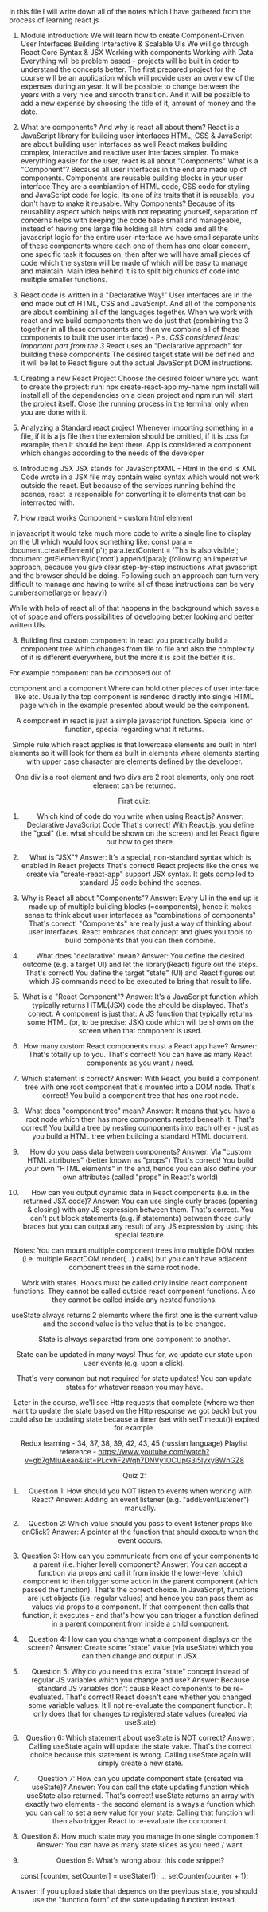 In this file I will write down all of the notes which I have gathered from the process of learning react.js

1. Module introduction:
We will learn how to create Component-Driven User Interfaces
Building Interactive & Scalable UIs
We will go through React Core Syntax & JSX
Working with components
Working with Data
Everything will be problem based - projects will be built in order to understand the concepts better.
The first prepared project for the course will be an application which will provide user an overview of the expenses during an year. It will be possible to change between the years with a very nice and smooth transition. And it will be possible to add a new expense by choosing the title of it, amount of money and the date.

2. What are components? And why is react all about them?
React is a JavaScript library for building user interfaces
HTML, CSS & JavaScript are about building user interfaces as well
React makes building complex, interactive and reactive user interfaces simpler.
To make everything easier for the user, react is all about "Components"
What is a "Component"?
Because all user interfaces in the end are made up of components.
Components are reusable building blocks in your user interface
They are a combiantion of HTML code, CSS code for styling and JavaScript code for logic.
Its one of its traits that it is reusable, you don't have to make it reusable.
Why Components?
Because of its reusability aspect which helps with not repeating yourself, separation of concerns helps with keeping the code base small and manageable, instead of having one large file holding all html code and all the javascript logic for the entire user interface we have small separate units of these components where each one of them has one clear concern, one specific task it focuses on, then after we will have small pieces of code which the system will be made of which will be easy to manage and maintain.
Main idea behind it is to split big chunks of code into multiple smaller functions.

3. React code is written in a "Declarative Way!"
User interfaces are in the end made out of HTML, CSS and JavaScript.
And all of the components are about combining all of the languages together.
When we work with react and we build components then we do just that (combining the 3 together in all these components and then we combine all of these components to built the user interface) - P.s. *CSS considered least important part from the 3*
React uses an "Declarative approach" for building these components
The desired target state will be defined and it will be let to React figure out the actual JavaScript DOM instructions.

4. Creating a new React Project
Choose the desired folder where you want to create the project:
run: npx create-react-app my-name
npm install will install all of the dependencies on a clean project and npm run will start the project itself. Close the running process in the terminal only when you are done with it.

5. Analyzing a Standard react project
Whenever importing something in a file, if it is a js file then the extension should be omitted, if it is .css for example, then it should be kept there.
App is considered a component which changes according to the needs of the developer

6. Introducing JSX
JSX stands for JavaScriptXML - Html in the end is XML
Code wrote in a JSX file may contain weird syntax which would not work outside the react.
But because of the services running behind the scenes, react is responsible for converting it to elements that can be interracted with.

7. How react works
Component - custom html element

In javascript it would take much more code to write a single line to display on the UI which would look something like:
const para = document.createElement('p');
para.textContent = 'This is also visible';
document.getElementById('root').append(para);  (following an imperative approach, because you give clear step-by-step instructions what javascript and the browser should be doing. Following such an approach can turn very difficult to manage and having to write all of these instructions can be very cumbersome(large or heavy))

While with help of react all of that happens in the background which saves a lot of space and offers possibilities of developing better looking and better written UIs.

8. Building first custom component
In react you practically build a component tree which changes from file to file and also the complexity of it is different everywhere, but the more it is split the better it is.

For example <App/> component can be composed out of <Header/> component and a <Tasks/> component
Where <Tasks/> can hold other pieces of user interface like <Task/> <Task/> etc.
Usually the top component is rendered directly into single HTML page which in the example presented about would be the <App/> component.

A component in react is just a simple javascript function. Special kind of function, special regarding what it returns.

Simple rule which react applies is that lowercase elements are built in html elements so it will look for them as built in elements where elements starting with upper case character are elements defined by the developer.

One div is a root element and two divs are 2 root elements, only one root element can be returned.

First quiz:
1. Which kind of code do you write when using React.js?
Answer: Declarative JavaScript Code
That's correct! With React.js, you define the "goal" (i.e. what should be shown on the screen) and let React figure out how to get there.

2. What is "JSX"?
Answer: It's a special, non-standard syntax which is enabled in React projects
That's correct! React projects like the ones we create via "create-react-app" support JSX syntax. It gets compiled to standard JS code behind the scenes.

3. Why is React all about "Components"?
Answer: Every UI in the end up is made up of multiple building blocks (=components), hence it makes sense to think about user interfaces as "combinations of components"
That's correct! "Components" are really just a way of thinking about user interfaces. React embraces that concept and gives you tools to build components that you can then combine.

4. What does "declarative" mean?
Answer: You define the desired outcome (e.g. a target UI) and let the library(React) figure out the steps.
That's correct! You define the target "state" (UI) and React figures out which JS commands need to be executed to bring that result to life.

5. What is a "React Component"?
Answer: It's a JavaScript function which typically returns HTML(JSX) code the should be displayed.
That's correct. A component is just that: A JS function that typically returns some HTML (or, to be precise: JSX) code which will be shown on the screen when that component is used.

6. How many custom React components must a React app have?
Answer: That's totally up to you.
That's correct! You can have as many React components as you want / need.

7. Which statement is correct?
Answer: With React, you build a component tree with one root component that's mounted into a DOM node.
That's correct! You build a component tree that has one root node.

8. What does "component tree" mean?
Answer: It means that you have a root node which then has more components nested beneath it.
That's correct! You build a tree by nesting components into each other - just as you build a HTML tree when building a standard HTML document.

9. How do you pass data between components?
Answer: Via "custom HTML attributes" (better known as "props")
That's correct! You build your own "HTML elements" in the end, hence you can also define your own attributes (called "props" in React's world)

10. How can you output dynamic data in React components (i.e. in the returned JSX code)?
Answer: You can use single curly braces (opening & closing) with any JS expression between them.
That's correct. You can't put block statements (e.g. if statements) between those curly braces but you can output any result of any JS expression by using this special feature.

Notes: You can mount multiple component trees into multiple DOM nodes (i.e. multiple ReactDOM.render(...) calls) but you can't have adjacent component trees in the same root node.

Work with states.
Hooks must be called only inside react component functions. They cannot be called outside react component functions. Also they cannot be called inside any nested functions.

useState always returns 2 elements where the first one is the current value and the second value is the value that is to be changed.

State is always separated from one component to another.

State can be updated in many ways!
Thus far, we update our state upon user events (e.g. upon a click).

That's very common but not required for state updates! You can update states for whatever reason you may have.

Later in the course, we'll see Http requests that complete (where we then want to update the state based on the Http response we got back) but you could also be updating state because a timer (set with setTimeout()) expired for example.

Redux learning - 34, 37, 38, 39, 42, 43, 45 (russian language)
Playlist reference - https://www.youtube.com/watch?v=gb7gMluAeao&list=PLcvhF2Wqh7DNVy1OCUpG3i5lyxyBWhGZ8

Quiz 2:

1. Question 1:
How should you NOT listen to events when working with React?
Answer: Adding an event listener (e.g. "addEventListener") manually.

2. Question 2:
Which value should you pass to event listener props like onClick?
Answer: A pointer at the function that should execute when the event occurs.

3. Question 3:
How can you communicate from one of your components to a parent (i.e. higher level) component?
Answer: You can accept a function via props and call it from inside the lower-level (child) component to then trigger some action in the parent component (which passed the function).
That's the correct choice. In JavaScript, functions are just objects (i.e. regular values) and hence you can pass them as values via props to a component. If that component then calls that function, it executes - and that's how you can trigger a function defined in a parent component from inside a child component.

4. Question 4:
How can you change what a component displays on the screen?
Answer: Create some "state" value (via useState) which you can then change and output in JSX.

5. Question 5:
Why do you need this extra "state" concept instead of regular JS variables which you change and use?
Answer: Because standard JS variables don't cause React components to be re-evaluated.
That's correct! React doesn't care whether you changed some variable values. It'll not re-evaluate the component function. It only does that for changes to registered state values (created via useState)

6. Question 6:
Which statement about useState is NOT correct?
Answer: Calling useState again will update the state value.
That's the correct choice because this statement is wrong. Calling useState again will simply create a new state.

7. Question 7:
How can you update component state (created via useState)?
Answer: You can call the state updating function which useState also returned.
That's correct! useState returns an array with exactly two elements - the second element is always a function which you can call to set a new value for your state. Calling that function will then also trigger React to re-evaluate the component.

8. Question 8:
How much state may you manage in one single component?
Answer: You can have as many state slices as you need / want.

9. Question 9:
What's wrong about this code snippet?



const [counter, setCounter] = useState(1);
...
setCounter(counter + 1);

Answer: If you upload state that depends on the previous state, you should use the "function form" of the state updating function instead.